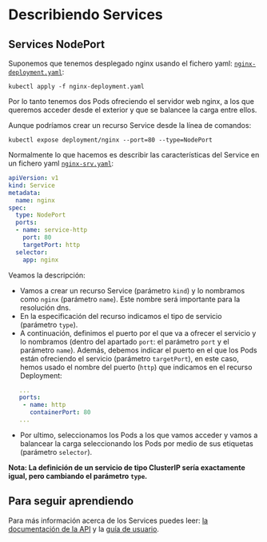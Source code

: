 # Describiendo Services

## Services NodePort

Suponemos que tenemos desplegado nginx usando el fichero yaml: [`nginx-deployment.yaml`](../modulo5/files/nginx-deployment.yaml):

    kubectl apply -f nginx-deployment.yaml

Por lo tanto tenemos dos Pods ofreciendo el servidor web nginx, a los que queremos acceder desde el exterior y que se balancee la carga entre ellos.

Aunque podríamos crear un recurso Service desde la línea de comandos:

    kubectl expose deployment/nginx --port=80 --type=NodePort

Normalmente lo que hacemos es describir las características del Service en un fichero yaml [`nginx-srv.yaml`](files/nginx-srv.yaml):

```yaml
apiVersion: v1
kind: Service
metadata:
  name: nginx
spec:
  type: NodePort
  ports:
  - name: service-http
    port: 80
    targetPort: http
  selector:
    app: nginx
```
Veamos la descripción:

* Vamos a crear un recurso Service (parámetro `kind`) y lo nombramos como `nginx` (parámetro `name`). Este nombre será importante para la resolución dns.
* En la especificación del recurso indicamos el tipo de servicio (parámetro `type`).
* A continuación, definimos el puerto por el que va a ofrecer el servicio y lo nombramos (dentro del apartado `port`: el parámetro `port` y el parámetro `name`). Además, debemos indicar el puerto en el que los Pods están ofreciendo el servicio (parámetro `targetPort`), en este caso, hemos usado el nombre del puerto (`http`) que indicamos en el recurso Deployment:

```yaml
   ...
   ports:
    - name: http
      containerPort: 80
   ...
```
* Por ultimo, seleccionamos los Pods a los que vamos acceder y vamos a balancear la carga seleccionando los Pods por medio de sus etiquetas (parámetro `selector`).

**Nota: La definición de un servicio de tipo ClusterIP sería exactamente igual, pero cambiando el parámetro `type`.**

## Para seguir aprendiendo

Para más información acerca de los Services puedes leer: [la documentación de la API](https://kubernetes.io/docs/reference/generated/kubernetes-api/v1.20/#service-v1-core) y la [guía de usuario](https://kubernetes.io/docs/concepts/services-networking/service/).
